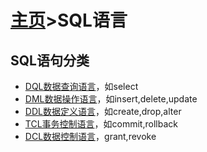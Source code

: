 # [主页](../README.md)>SQL语言

## SQL语句分类

- [DQL数据查询语言](DQL数据查询语言.md)，如select
- [DML数据操作语言](DML数据操作语言.md)，如insert,delete,update
- [DDL数据定义语言](DDL数据定义语言.md)，如create,drop,alter
- [TCL事务控制语言](TCL事务控制语言.md)，如commit,rollback
- [DCL数据控制语言](DCL数据控制语言.md)，grant,revoke
